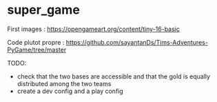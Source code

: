 # super_game

First images : https://opengameart.org/content/tiny-16-basic

Code plutot propre : https://github.com/sayantanDs/Tims-Adventures-PyGame/tree/master

TODO: 
- check that the two bases are accessible and that the gold is equally distributed among the two teams
- create a dev config and a play config